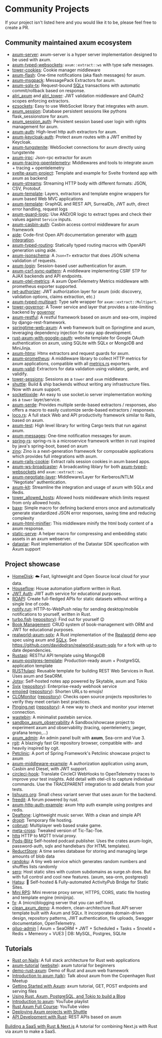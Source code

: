 # Community Projects

If your project isn't listed here and you would like it to be, please feel free to create a PR.

## Community maintained axum ecosystem

- [axum-server](https://crates.io/crates/axum-server): axum-server is a hyper server implementation designed to be used with axum.
- [axum-typed-websockets](https://crates.io/crates/axum-typed-websockets): `axum::extract::ws` with type safe messages.
- [tower-cookies](https://crates.io/crates/tower-cookies): Cookie manager middleware
- [axum-flash](https://crates.io/crates/axum-flash): One-time notifications (aka flash messages) for axum.
- [axum-msgpack](https://crates.io/crates/axum-msgpack): MessagePack Extractors for axum.
- [axum-sqlx-tx](https://crates.io/crates/axum-sqlx-tx): Request-bound [SQLx](https://github.com/launchbadge/sqlx#readme) transactions with automatic commit/rollback based on response.
- [aliri_axum](https://docs.rs/aliri_axum) and [aliri_tower](https://docs.rs/aliri_tower): JWT validation middleware and OAuth2 scopes enforcing extractors.
- [ezsockets](https://github.com/gbaranski/ezsockets): Easy to use WebSocket library that integrates with axum.
- [axum_session](https://github.com/AscendingCreations/AxumSessions): Database persistent sessions like pythons flask_sessionstore for axum.
- [axum_session_auth](https://github.com/AscendingCreations/AxumSessionsAuth): Persistent session based user login with rights management for axum.
- [axum-auth](https://crates.io/crates/axum-auth): High-level http auth extractors for axum.
- [axum-keycloak-auth](https://github.com/lpotthast/axum-keycloak-auth): Protect axum routes with a JWT emitted by Keycloak.
- [axum-tungstenite](https://github.com/davidpdrsn/axum-tungstenite): WebSocket connections for axum directly using tungstenite
- [axum-jrpc](https://github.com/0xdeafbeef/axum-jrpc): Json-rpc extractor for axum
- [axum-tracing-opentelemetry](https://crates.io/crates/axum-tracing-opentelemetry): Middlewares and tools to integrate axum + tracing + opentelemetry
- [svelte-axum-project](https://github.com/jbertovic/svelte-axum-project): Template and example for Svelte frontend app with axum as backend
- [axum-streams](https://github.com/abdolence/axum-streams-rs): Streaming HTTP body with different formats: JSON, CSV, Protobuf.
- [axum-template](https://github.com/Altair-Bueno/axum-template): Layers, extractors and template engine wrappers for axum based Web MVC applications
- [axum-template](https://github.com/janos-r/axum-template): GraphQL and REST API, SurrealDb, JWT auth, direct error handling, request logs
- [axum-guard-logic](https://github.com/sjud/axum_guard_logic): Use AND/OR logic to extract types and check their values against `Service` inputs.
- [axum-casbin-auth](https://github.com/casbin-rs/axum-casbin-auth): Casbin access control middleware for axum framework
- [aide](https://docs.rs/aide): Code-first Open API documentation generator with [axum integration](https://docs.rs/aide/latest/aide/axum/index.html).
- [axum-typed-routing](https://docs.rs/axum-typed-routing/latest/axum_typed_routing/): Statically typed routing macros with OpenAPI generation using aide.
- [axum-jsonschema](https://docs.rs/axum-jsonschema/): A `Json<T>` extractor that does JSON schema validation of requests.
- [axum-login](https://docs.rs/axum-login): Session-based user authentication for axum.
- [axum-csrf-sync-pattern](https://crates.io/crates/axum-csrf-sync-pattern): A middleware implementing CSRF STP for AJAX backends and API endpoints.
- [axum-otel-metrics](https://github.com/ttys3/axum-otel-metrics/): A axum OpenTelemetry Metrics middleware with prometheus exporter supported.
- [jwt-authorizer](https://crates.io/crates/jwt-authorizer): JWT authorization layer for axum (oidc discovery, validation options, claims extraction, etc.)
- [axum-typed-multipart](https://crates.io/crates/axum_typed_multipart): Type safe wrapper for `axum::extract::Multipart`.
- [tower-governor](https://crates.io/crates/tower_governor): A Tower service and layer that provides a rate-limiting backend by [governor](https://crates.io/crates/governor)
- [axum-restful](https://github.com/gongzhengyang/axum-restful): A restful framework based on axum and sea-orm, inspired by django-rest-framework.
- [springtime-web-axum](https://crates.io/crates/springtime-web-axum): A web framework built on Springtime and axum, leveraging dependency injection for easy app development.
- [rust-axum-with-google-oauth](https://github.com/randommm/rust-axum-with-google-oauth): website template for Google OAuth authentication on axum, using SQLite with SQLx or MongoDB and MiniJinja.
- [axum-htmx](https://github.com/robertwayne/axum-htmx): Htmx extractors and request guards for axum.
- [axum-prometheus](https://github.com/ptrskay3/axum-prometheus): A middleware library to collect HTTP metrics for axum applications, compatible with all [metrics.rs](https://metrics.rs) exporters.
- [axum-valid](https://github.com/gengteng/axum-valid): Extractors for data validation using validator, garde, and validify.
- [tower-sessions](https://github.com/maxcountryman/tower-sessions): Sessions as a `tower` and `axum` middleware.
- [shuttle](https://github.com/shuttle-hq/shuttle): Build & ship backends without writing any infrastructure files. Now with axum support.
- [socketioxide](https://github.com/totodore/socketioxide): An easy to use socket.io server implementation working as a `tower` layer/service.
- [axum-serde](https://github.com/gengteng/axum-serde): Provides multiple serde-based extractors / responses, also offers a macro to easily customize serde-based extractors / responses.
- [loco.rs](https://github.com/loco-rs/loco): A full stack Web and API productivity framework similar to Rails, based on axum.
- [axum-test](https://crates.io/crates/axum-test): High level library for writing Cargo tests that run against axum.
- [axum-messages](https://github.com/maxcountryman/axum-messages): One-time notification messages for axum.
- [spring-rs](https://github.com/spring-rs/spring-rs): spring-rs is a microservice framework written in rust inspired by java's spring-boot, based on axum
- [zino](https://github.com/zino-rs/zino): Zino is a next-generation framework for composable applications which provides full integrations with axum.
- [axum-rails-cookie](https://github.com/endoze/axum-rails-cookie): Extract rails session cookies in axum based apps.
- [axum-ws-broadcaster](https://github.com/Necoo33/axum-ws-broadcaster): A broadcasting liblary for both [axum-typed-websockets](https://crates.io/crates/axum-typed-websockets) and `axum::extract::ws`.
- [axum-negotiate-layer](https://github.com/2ndDerivative/axum-negotiate-layer): Middleware/Layer for Kerberos/NTLM "Negotiate" authentication.
- [axum-kit](https://github.com/4lkaid/axum-kit): Streamline the integration and usage of axum with SQLx and Redis.
- [tower_allowed_hosts](https://crates.io/crates/tower_allowed_hosts): Allowed hosts middleware which limits request from only allowed hosts.
- [baxe](https://github.com/zyphelabs/baxe): Simple macro for defining backend errors once and automatically generate standardized JSON error responses, saving time and reducing complexity
- [axum-html-minifier](https://crates.io/crates/axum_html_minifier): This middleware minify the html body content of a axum response.
- [static-serve](https://crates.io/crates/static-serve): A helper macro for compressing and embedding static assets in an axum webserver.
- [datastar](https://crates.io/crates/datastar): Rust implementation of the Datastar SDK specification with Axum support

## Project showcase

- [HomeDisk](https://github.com/MedzikUser/HomeDisk): ☁️ Fast, lightweight and Open Source local cloud for your data.
- [Houseflow](https://github.com/gbaranski/houseflow): House automation platform written in Rust.
- [JWT Auth](https://github.com/Z4RX/axum_jwt_example): JWT auth service for educational purposes.
- [ROAPI](https://github.com/roapi/roapi): Create full-fledged APIs for static datasets without writing a single line of code.
- [notify.run](https://github.com/notify-run/notify-run-rs): HTTP-to-WebPush relay for sending desktop/mobile notifications to yourself, written in Rust.
- [turbo.fish](https://turbo.fish/) ([repository](https://github.com/jplatte/turbo.fish)): Find out for yourself 😉
- [Book Management](https://github.com/lz1998/axum-book-management): CRUD system of book-management with ORM and JWT for educational purposes.
- [realworld-axum-sqlx](https://github.com/launchbadge/realworld-axum-sqlx): A Rust implementation of the [Realworld] demo app spec using axum and [SQLx].
  See https://github.com/davidpdrsn/realworld-axum-sqlx for a fork with up to date dependencies.
- [Rustapi](https://github.com/ndelvalle/rustapi): RESTful API template using MongoDB
- [axum-postgres-template](https://github.com/koskeller/axum-postgres-template): Production-ready axum + PostgreSQL application template
- [RUSTfulapi](https://github.com/robatipoor/rustfulapi): Reusable template for building REST Web Services in Rust. Uses axum and SeaORM.
- [Jotsy](https://github.com/ohsayan/jotsy): Self-hosted notes app powered by Skytable, axum and Tokio
- [Svix](https://www.svix.com) ([repository](https://github.com/svix/svix-webhooks)): Enterprise-ready webhook service
- [emojied](https://emojied.net) ([repository](https://github.com/sekunho/emojied)): Shorten URLs to emojis!
- [CLOMonitor](https://clomonitor.io) ([repository](https://github.com/cncf/clomonitor)): Checks open source projects repositories to verify they meet certain best practices.
- [Pinging.net](https://www.pinging.net) ([repository](https://github.com/benhansenslc/pinging)): A new way to check and monitor your internet connection.
- [wastebin](https://github.com/matze/wastebin): A minimalist pastebin service.
- [sandbox_axum_observability](https://github.com/davidB/sandbox_axum_observability) A Sandbox/showcase project to experiment axum and observability (tracing, opentelemetry, jaeger, grafana tempo,...)
- [axum_admin](https://github.com/lingdu1234/axum_admin): An admin panel built with **axum**, Sea-orm and Vue 3.
- [rgit](https://git.inept.dev/~doyle/rgit.git/about): A blazingly fast Git repository browser, compatible with- and heavily inspired by cgit.
- [Petclinic](https://github.com/danipardo/petclinic): A port of Spring Framework's Petclinic showcase project to axum
- [axum-middleware-example](https://github.com/casbin-rs/axum-middleware-example): A authorization application using axum, Casbin and Diesel, with JWT support.
- [circleci-hook](https://github.com/DavidS/circleci-hook): Translate CircleCI WebHooks to OpenTelemetry traces to improve your test insights. Add detail with otel-cli to capture individual commands. Use the TRACEPARENT integration to add details from your tests.
- [lishuuro.org](https://github.com/uros-5/backend-lishuuro): Small chess variant server that uses axum for the backend.
- [freedit](https://github.com/freedit-org/freedit): A forum powered by rust.
- [axum-http-auth-example](https://github.com/i0n/axum-http-auth-example): axum http auth example using postgres and redis.
- [Deaftone](https://github.com/Deaftone/Deaftone): Lightweight music server. With a clean and simple API
- [dropit](https://github.com/scotow/dropit): Temporary file hosting.
- [cobrust](https://github.com/scotow/cobrust): Multiplayer web based snake game.
- [meta-cross](https://github.com/scotow/meta-cross): Tweaked version of Tic-Tac-Toe.
- [httq](https://github.com/scotow/httq) HTTP to MQTT trivial proxy.
- [Pods-Blitz](https://pods-blitz.org) Self-hosted podcast publisher. Uses the crates axum-login, password-auth, sqlx and handlebars (for HTML templates).
- [ReductStore](https://github.com/reductstore/reductstore): A time series database for storing and managing large amounts of blob data
- [randoku](https://github.com/stchris/randoku): A tiny web service which generates random numbers and shuffles lists randomly
- [sero](https://github.com/clowzed/sero): Host static sites with custom subdomains as surge.sh does. But with full control and cool new features. (axum, sea-orm, postgresql)
- [Hatsu](https://github.com/importantimport/hatsu): 🩵 Self-hosted & Fully-automated ActivityPub Bridge for Static Sites.
- [Mini RPS](https://github.com/marcodpt/minirps): Mini reverse proxy server, HTTPS, CORS, static file hosting and template engine (minijinja).
- [fx](https://github.com/rikhuijzer/fx): A (micro)blogging server that you can self-host.
- [clean_axum_demo](https://github.com/sukjaelee/clean_axum_demo): A modern, clean-architecture Rust API server template built with Axum and SQLx. It incorporates domain-driven design, repository patterns, JWT authentication, file uploads, Swagger documentation, OpenTelemetry.
- [qiluo-admin](https://github.com/chelunfu/qiluo_admin) | Axum + SeaORM + JWT + Scheduled + Tasks + SnowId + Redis + Memeory + VUE3 | DB: MySQL, Postgres, SQLite

[Realworld]: https://github.com/gothinkster/realworld
[SQLx]: https://github.com/launchbadge/sqlx

## Tutorials

- [Rust on Nails](https://rust-on-nails.com/): A full stack architecture for Rust web applications
- [axum-tutorial] ([website][axum-tutorial-website]): axum tutorial for beginners
- [demo-rust-axum]: Demo of Rust and axum web framework
- [Introduction to axum (talk)]: Talk about axum from the Copenhagen Rust Meetup
- [Getting Started with Axum]: axum tutorial, GET, POST endpoints and serving files
- [Using Rust, Axum, PostgreSQL, and Tokio to build a Blog]
- [Introduction to axum]: YouTube playlist
- [Rust Axum Full Course]: YouTube video
- [Deploying Axum projects with Shuttle]
- [API Development with Rust](https://rust-api.dev/docs/front-matter/preface/): REST APIs based on axum

[axum-tutorial]: https://github.com/programatik29/axum-tutorial
[axum-tutorial-website]: https://programatik29.github.io/axum-tutorial/
[demo-rust-axum]: https://github.com/joelparkerhenderson/demo-rust-axum
[Introduction to axum (talk)]: https://www.youtube.com/watch?v=ETdmhh7OQpA
[Getting Started with Axum]: https://carlosmv.hashnode.dev/getting-started-with-axum-rust
[Using Rust, Axum, PostgreSQL, and Tokio to build a Blog]: https://spacedimp.com/blog/using-rust-axum-postgresql-and-tokio-to-build-a-blog/
[Introduction to axum]: https://www.youtube.com/playlist?list=PLrmY5pVcnuE-_CP7XZ_44HN-mDrLQV4nS
[Rust Axum Full Course]: https://www.youtube.com/watch?v=XZtlD_m59sM
[Deploying Axum projects with Shuttle]: https://docs.shuttle.rs/examples/axum

[Building a SaaS with Rust & Next.js](https://joshmo.bearblog.dev/lets-build-a-saas-with-rust/) A tutorial for combining Next.js with Rust via axum to make a SaaS.
